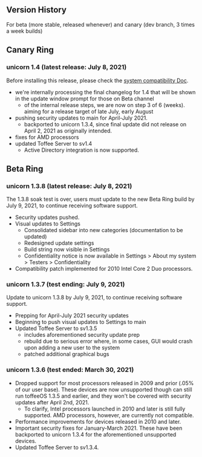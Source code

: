 ## Version History
For beta (more stable, released whenever) and canary (dev branch, 3 times a week builds) 

## Canary Ring
### unicorn 1.4 (latest release: July 8, 2021)
Before installing this release, please check the [system compatibility Doc](https://github.com/onetwentyfour/unicorndocs/blob/main/system-compatibility.md).
- we're internally processing the final changelog for 1.4 that will be shown in the update window prompt for those on Beta channel
  - of the internal release steps, we are now on step 3 of 6 (weeks). aiming for a release target of late July, early August
- pushing security updates to main for April-July 2021.
  - backported to unicorn 1.3.4, since final update did not release on April 2, 2021 as originally intended.
- fixes for AMD processors
- updated Toffee Server to sv1.4
  - Active Directory integration is now supported.

## Beta Ring
### unicorn 1.3.8 (latest release: July 8, 2021)
The 1.3.8 soak test is over, users must update to the new Beta Ring build by July 9, 2021, to continue receiving software support.
- Security updates pushed.
- Visual updates to Settings
  - Consolidated sidebar into new categories (documentation to be updated)
  - Redesigned update settings
  - Build string now visible in Settings
  - Confidentiality notice is now available in Settings > About my system > Testers > Confidentiality
- Compatibility patch implemented for 2010 Intel Core 2 Duo processors.

### unicorn 1.3.7 (test ending: July 9, 2021)
Update to unicorn 1.3.8 by July 9, 2021, to continue receiving software support.
- Prepping for April-July 2021 security updates
- Beginning to push visual updates to Settings to main
- Updated Toffee Server to sv1.3.5
  - includes aforementioned security update prep
  - rebuild due to serious error where, in some cases, GUI would crash upon adding a new user to the system
  - patched additional graphical bugs

### unicorn 1.3.6 (test ended: March 30, 2021)
- Dropped support for most processors released in 2009 and prior (.05% of our user base). These devices are now unsupported though can still run toffeeOS 1.3.5 and earlier, and they won't be covered with security updates after April 2nd, 2021.
  - To clarify, Intel processors launched in 2010 and later is still fully supported. AMD processors, however, are currently not compatible.
- Performance improvements for devices released in 2010 and later.
- Important security fixes for January-March 2021. These have been backported to unicorn 1.3.4 for the aforementioned unsupported devices.
- Updated Toffee Server to sv1.3.4.
